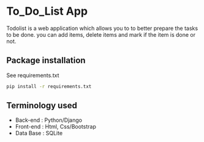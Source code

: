 # To_Do_List App

Todolist is a web application which allows you to to better prepare the tasks to be done. you can add items, delete items and mark if the item is done or not.
## Package installation

See requirements.txt

```bash
pip install -r requirements.txt
```

## Terminology used
- Back-end : Python/Django
- Front-end : Html, Css/Bootstrap
- Data Base : SQLite
